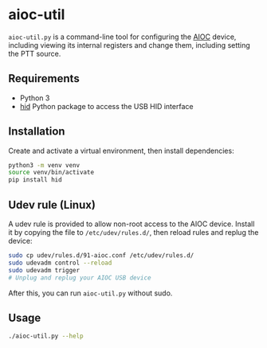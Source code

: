 # aioc-util

`aioc-util.py` is a command-line tool for configuring the [AIOC](https://github.com/skuep/AIOC)
device, including viewing its internal registers and change them, including setting the PTT source.

## Requirements

- Python 3
- [hid](https://pypi.org/project/hid/) Python package to access the USB HID interface

## Installation

Create and activate a virtual environment, then install dependencies:

```bash
python3 -m venv venv
source venv/bin/activate
pip install hid
```

## Udev rule (Linux)

A udev rule is provided to allow non-root access to the AIOC device. Install it by copying
the file to `/etc/udev/rules.d/`, then reload rules and replug the device:

```bash
sudo cp udev/rules.d/91-aioc.conf /etc/udev/rules.d/
sudo udevadm control --reload
sudo udevadm trigger
# Unplug and replug your AIOC USB device
```

After this, you can run `aioc-util.py` without sudo.

## Usage

```bash
./aioc-util.py --help
```
